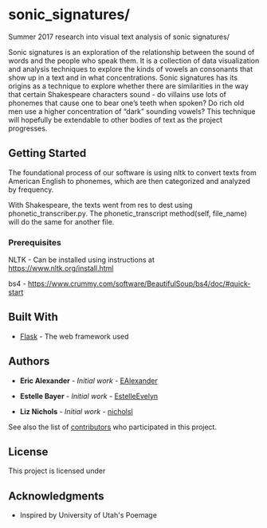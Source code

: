 # sonic_signatures/
Summer 2017 research into visual text analysis of sonic signatures/

Sonic signatures is an exploration of the relationship between the sound of words and the people who speak them.
It is a collection of data visualization and analysis techniques to explore the kinds of vowels an consonants that show up in a text and in what concentrations.
Sonic signatures has its origins as a technique to explore whether there are similarities in the way that certain Shakespeare characters sound - do villains use lots of phonemes that cause one to bear one’s teeth when spoken? Do rich old men use a higher concentration of “dark” sounding vowels? 
This technique will hopefully be extendable to other bodies of text as the project progresses.

## Getting Started

The foundational process of our software is using nltk to convert texts from American English to phonemes, which are then categorized and analyzed by frequency. 

With Shakespeare, the texts went from res to dest using phonetic_transcriber.py. The phonetic_transcript method(self, file_name) will do the same for another file.

### Prerequisites

NLTK - Can be installed using instructions at https://www.nltk.org/install.html

bs4 - https://www.crummy.com/software/BeautifulSoup/bs4/doc/#quick-start

<!-- 
```
Give examples
```

### Installing

A step by step series of examples that tell you have to get a development env running

Say what the step will be

```
Give the example
```

And repeat

```
until finished
```

End with an example of getting some data out of the system or using it for a little demo

## Running the tests

Explain how to run the automated tests for this system

### Break down into end to end tests

Explain what these tests test and why

```
Give an example
```

### And coding style tests

Explain what these tests test and why

```
Give an example
```

## Deployment

Add additional notes about how to deploy this on a live system
 -->

## Built With

* [Flask](http://flask.pocoo.org/) - The web framework used


## Authors

* **Eric Alexander** - *Initial work* - [EAlexander](https://github.com/EAlexander)

* **Estelle Bayer** - *Initial work* - [EstelleEvelyn](https://github.com/EstelleEvelyn)
* **Liz Nichols** - *Initial work* - [nicholsl](https://github.com/nicholsl)

See also the list of [contributors](https://github.com/your/project/contributors) who participated in this project.

## License

This project is licensed under

## Acknowledgments

* Inspired by University of Utah's Poemage